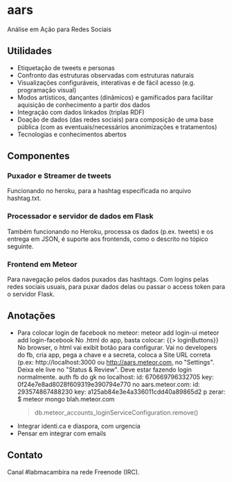 aars
====

Análise em Ação para Redes Sociais


Utilidades
----------

* Etiquetação de tweets e personas
* Confronto das estruturas observadas com estruturas naturais
* Visualizações configuráveis, interativas e de fácil acesso (e.g. programação visual)
* Modos artísticos, dançantes (dinâmicos) e gamificados para facilitar aquisição de conhecimento a partir dos dados
* Integração com dados linkados (triplas RDF)
* Doação de dados (das redes sociais) para composição de uma base pública (com as eventuais/necessários anonimizações e tratamentos) 
* Tecnologias e conhecimentos abertos


Componentes
-----------

### Puxador e Streamer de tweets
Funcionando no heroku, para a hashtag especificada no
arquivo hashtag.txt.

### Processador e servidor de dados em Flask
Também funcionando no Heroku, processa os dados (p.ex. tweets) e os entrega em JSON, é suporte aos frontends, como o descrito no tópico seguinte.

### Frontend em Meteor
Para navegação pelos dados puxados das hashtags.
Com logins pelas redes sociais usuais, para puxar dados delas ou
passar o access token para o servidor Flask.

Anotações
---------
* Para colocar login de facebook no meteor:
  meteor add login-ui
  meteor add login-facebook
No .html do app, basta colocar:
  {{> loginButtons}}
No browser, o html vai exibit botão para configurar.
Vai no developers do fb, cria app, pega a chave e a secreta,
coloca a Site URL correta (p.ex: http://localhost:3000 ou http://aars.meteor.com, no "Settings". Deixa ele live no "Status & Review". Deve estar fazendo login normalmente.
auth fb do gk no localhost:
    id: 670669796332705
    key: 0f24e7e8ad8028f609319e390794e770
no aars.meteor.com:
    id: 293574867488230
    key: a125ab84e3e4a336011cdd40a89865d2
p zerar:
    $ meteor mongo blah.meteor.com
    > db.meteor_accounts_loginServiceConfiguration.remove()
* Integrar identi.ca e diaspora, com urgencia
* Pensar em integrar com emails

Contato
-------
Canal #labmacambira na rede Freenode (IRC).
